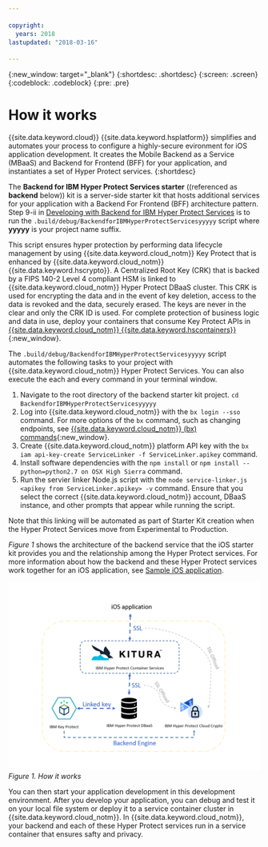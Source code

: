 ```yaml
---

copyright:
  years: 2018
lastupdated: "2018-03-16"

---
```


{:new_window: target="_blank"}
{:shortdesc: .shortdesc}
{:screen: .screen}
{:codeblock: .codeblock}
{:pre: .pre}

# How it works

{{site.data.keyword.cloud}} {{site.data.keyword.hsplatform}} simplifies and automates your process to configure a highly-secure evironment for iOS application development. It creates the Mobile Backend as a Service (MBaaS) and Backend for Frontend (BFF) for your application, and instantiates a set of Hyper Protect services.
{:shortdesc}

The **Backend for IBM Hyper Protect Services starter** ((referenced as **backend** below)) kit is a server-side starter kit that hosts additional services for your application with a Backend For Frontend (BFF) architecture pattern. Step 9-ii in [Developing with Backend for IBM Hyper Protect Services](index.html#backend) is to run the `.build/debug/BackendforIBMHyperProtectServicesyyyyy` script where **yyyyy** is your project name suffix.

This script ensures hyper protection by performing data lifecycle management by using {{site.data.keyword.cloud_notm}} Key Protect that is enhanced by {{site.data.keyword.cloud_notm}} {{site.data.keyword.hscrypto}}. A Centralized Root Key (CRK) that is backed by a FIPS 140-2 Level 4 compliant HSM is linked to {{site.data.keyword.cloud_notm}} Hyper Protect DBaaS cluster. This CRK is used for encrypting the data and in the event of key deletion, access to the data is revoked and the data, securely erased. The keys are never in the clear and only the CRK ID is used. For complete protection of business logic and data in use, deploy your containers that consume Key Protect APIs in [{{site.data.keyword.cloud_notm}} {{site.data.keyword.hscontainers}}](https://console.bluemix.net/docs/containers/container_index.html){:new_window}.

The `.build/debug/BackendforIBMHyperProtectServicesyyyyy` script automates the following tasks to your project with {{site.data.keyword.cloud_notm}} Hyper Protect Services. You can also execute the each and every command in your terminal window.
1. Navigate to the root directory of the backend starter kit project.
    `cd BackendforIBMHyperProtectServicesyyyyy`
2. Log into {{site.data.keyword.cloud_notm}} with the `bx login --sso` command. For more options of the `bx` command, such as changing endpoints, see [{{site.data.keyword.cloud_notm}} (bx) commands](https://console.bluemix.net/docs/cli/reference/bluemix_cli/bx_cli.html#bluemix_cli){:new_window}.
3. Create {{site.data.keyword.cloud_notm}} platform API key with the `bx iam api-key-create ServiceLinker -f ServiceLinker.apikey` command.
4. Install software dependencies with the `npm install` or `npm install --python=python2.7 on OSX High Sierra` command.
5. Run the servier linker Node.js script with the `node service-linker.js <apikey from ServiceLinker.apikey> -v` command. Ensure that you select the correct {{site.data.keyword.cloud_notm}} account, DBaaS instance, and other prompts that appear while running the script.

Note that this linking will be automated as part of Starter Kit creation when the Hyper Protect Services move from Experimental to Production.

<!--
 The `xxx` script automates the following tasks to set up a hyper secure development environment that is garanteed by a set of Hyper Protect services.
1. Collects your {{site.data.keyword.cloud_notm}} credentials including user name and password. The iOS starter kit uses this credentails to instantiate Hyper Protect services in your {{site.data.keyword.cloud_notm}} accout.
2. Downloads the {{site.data.keyword.cloud_notm}} {{site.data.keyword.hscrypto}} credentials and Advanced Cryptography Service Provider (ACSP) client libraries. The The iOS starter kit configures credentials in the ACSP client at your backend. You application can then use the ACSP client libraries to access the z Hardware Security Module (zHSM) that is the cryptographic hardware with the highest security certificate level of FIPS 140-2 Level 4.
3. Creates an {{site.data.keyword.cloud_notm}} {{site.data.keyword.keymanagementserviceshort}} service instance that is associated to {{site.data.keyword.hscrypto}}. {{site.data.keyword.hscrypto}} stores the keys that {{site.data.keyword.keymanagementserviceshort}} generates on LinuxONE.
4. Creates a key in Key Protect for Hyper Protect DBaaS. This key serves as the root key to initiate the database.
5. Creates a {{site.data.keyword.cloud_notm}} Hyper Protect DBaaS instance.  Hyper Protect DBaaS stores and protects your data in a MongoDB database cluster with hyper secure and isolation.
6. Associates the Hyper Protect DBaaS instance to the key in Key Protect. After the database is ready, the root key that {{site.data.keyword.keymanagementserviceshort}} generates can be dropped to prevent access to the database from privileged users.
-->

*Figure 1* shows the architecture of the backend service that the iOS starter kit provides you and the relationship among the Hyper Protect services.  For more information about how the backend and these Hyper Protect services work together for an iOS application, see [Sample iOS application](sample.html).

![How it works](image/how.png "How it works")  
*Figure 1. How it works*

You can then start your application development in this development environment. After you develop your application, you can debug and test it on your local file system or deploy it to a service container cluster in {{site.data.keyword.cloud_notm}}. In {{site.data.keyword.cloud_notm}}, your backend and each of these Hyper Protect services run in a service container that ensures safty and privacy.
